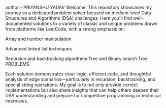 author - PRIYANSHU YADAV
Welcome! This repository showcases my journey as a dedicated problem solver focused on medium-level Data Structures and Algorithms (DSA) challenges. Here you'll find well-documented solutions to a variety of classic and unique problems drawn from platforms like LeetCode, with a strong emphasis on:

Array and number manipulation

Advanced linked list techniques

Recursion and backtracking algorithms
Tree and Binary search Tree PROBLEMS

Each solution demonstrates clear logic, efficient code, and thoughtful analysis of edge scenarios—particularly in recursion, backtracking, and special string operations. My goal is to not only provide correct implementations but also share insights that can help others deepen their DSA understanding and prepare for competitive programming or technical interviews.
